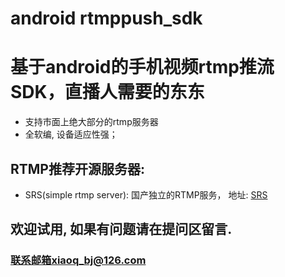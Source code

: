 # android rtmppush_sdk
基于android的手机视频rtmp推流SDK，直播人需要的东东
==================================================
* 支持市面上绝大部分的rtmp服务器<br/>
* 全软编, 设备适应性强；

RTMP推荐开源服务器:
----------------------
* SRS(simple rtmp server): 国产独立的RTMP服务， 地址: [SRS](https://github.com/ossrs/srs) <br/>

## 欢迎试用, 如果有问题请在提问区留言.<br/>
### 联系邮箱xiaoq_bj@126.com
